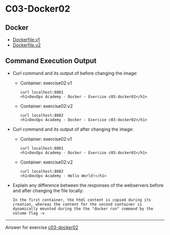 # C03-Docker02

## Docker

- [Dockerfile.v1](Dockerfile.v1)
- [Dockerfile.v2](Dockerfile.v2)

## Command Execution Output

- Curl command and its output of before changing the image:

  - Container: exercise02:v1
    ```
    curl localhost:8081
    <h1>DevOps Academy - Docker - Exercise c03-docker02</h1>
    ```
  - Container: exercise02:v2
    ```
    curl localhost:8082
    <h1>DevOps Academy - Docker - Exercise c03-docker02</h1>
    ```

- Curl command and its output of after changing the image:

  - Container: exercise02:v1

    ```
    curl localhost:8081
    <h1>DevOps Academy - Docker - Exercise c03-docker02</h1>
    ```

  - Container: exercise02:v2
    ```
    curl localhost:8082
    <h1>DevOps Academy - Hello World!</h1>
    ```

- Explain any difference between the responses of the webservers before and after changing the file locally:
  ```
  In the first container, the html content is copied during its creation, whereas the content for the second container is dynamically mounted during the the "docker run" command by the volume flag -v
  ```

---

Answer for exercise [c03-docker02](https://github.com/devopsacademyau/academy/blob/af3225a3436f263164e8daebc6bbd1ef3122b900/classes/03class/exercises/c03-docker02/README.md)
